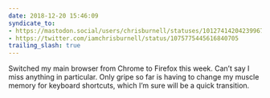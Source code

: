 ```yaml
---
date: 2018-12-20 15:46:09
syndicate_to:
- https://mastodon.social/users/chrisburnell/statuses/101274142042399670
- https://twitter.com/iamchrisburnell/status/1075775445616840705
trailing_slash: true
---
```


Switched my main browser from Chrome to Firefox this week. Can’t say I miss anything in particular. Only gripe so far is having to change my muscle memory for keyboard shortcuts, which I’m sure will be a quick transition.
